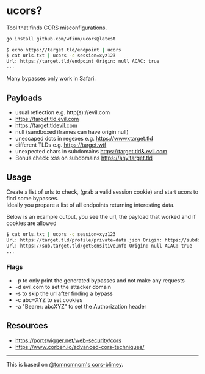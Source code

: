 # ucors?

Tool that finds CORS misconfigurations.

```sh
go install github.com/wfinn/ucors@latest

$ echo https://target.tld/endpoint | ucors
$ cat urls.txt | ucors -c session=xyz123
Url: https://target.tld/endpoint Origin: null ACAC: true
...
```

Many bypasses only work in Safari.

## Payloads
- usual reflection e.g. http(s)://evil.com
- https://target.tld.evil.com
- https://target.tldevil.com
- null (sandboxed iframes can have origin null)
- unescaped dots in regexes e.g. https://wwwxtarget.tld
- different TLDs e.g. https://target.wtf
- unexpected chars in subdomains https://target.tld&.evil.com
- Bonus check: xss on subdomains https://any.target.tld

## Usage

Create a list of urls to check, (grab a valid session cookie) and start ucors to find some bypasses.  
Ideally you prepare a list of all endpoints returning interesting data.

Below is an example output, you see the url, the payload that worked and if cookies are allowed
```sh
$ cat urls.txt | ucors -c session=xyz123
Url: https://target.tld/profile/private-data.json Origin: https://subdomain.target.tld&evil.com ACAC: true
Url: https://sub.target.tld/getSensitiveInfo Origin: null ACAC: true
...
```

### Flags
- -p to only print the generated bypasses and not make any requests
- -d evil.com to set the attacker domain
- -s to skip the url after finding a bypass
- -c abc=XYZ to set cookies
- -a "Bearer: abcXYZ" to set the Authorization header

## Resources
- https://portswigger.net/web-security/cors
- https://www.corben.io/advanced-cors-techniques/

---

This is based on [@tomnomnom's cors-blimey](https://github.com/tomnomnom/hacks/tree/master/cors-blimey).
